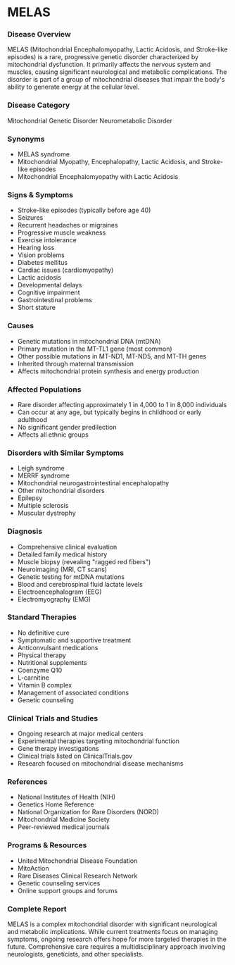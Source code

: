 # MELAS

### Disease Overview
MELAS (Mitochondrial Encephalomyopathy, Lactic Acidosis, and Stroke-like episodes) is a rare, progressive genetic disorder characterized by mitochondrial dysfunction. It primarily affects the nervous system and muscles, causing significant neurological and metabolic complications. The disorder is part of a group of mitochondrial diseases that impair the body's ability to generate energy at the cellular level.

### Disease Category
Mitochondrial Genetic Disorder
Neurometabolic Disorder

### Synonyms
- MELAS syndrome
- Mitochondrial Myopathy, Encephalopathy, Lactic Acidosis, and Stroke-like episodes
- Mitochondrial Encephalomyopathy with Lactic Acidosis

### Signs & Symptoms
- Stroke-like episodes (typically before age 40)
- Seizures
- Recurrent headaches or migraines
- Progressive muscle weakness
- Exercise intolerance
- Hearing loss
- Vision problems
- Diabetes mellitus
- Cardiac issues (cardiomyopathy)
- Lactic acidosis
- Developmental delays
- Cognitive impairment
- Gastrointestinal problems
- Short stature

### Causes
- Genetic mutations in mitochondrial DNA (mtDNA)
- Primary mutation in the MT-TL1 gene (most common)
- Other possible mutations in MT-ND1, MT-ND5, and MT-TH genes
- Inherited through maternal transmission
- Affects mitochondrial protein synthesis and energy production

### Affected Populations
- Rare disorder affecting approximately 1 in 4,000 to 1 in 8,000 individuals
- Can occur at any age, but typically begins in childhood or early adulthood
- No significant gender predilection
- Affects all ethnic groups

### Disorders with Similar Symptoms
- Leigh syndrome
- MERRF syndrome
- Mitochondrial neurogastrointestinal encephalopathy
- Other mitochondrial disorders
- Epilepsy
- Multiple sclerosis
- Muscular dystrophy

### Diagnosis
- Comprehensive clinical evaluation
- Detailed family medical history
- Muscle biopsy (revealing "ragged red fibers")
- Neuroimaging (MRI, CT scans)
- Genetic testing for mtDNA mutations
- Blood and cerebrospinal fluid lactate levels
- Electroencephalogram (EEG)
- Electromyography (EMG)

### Standard Therapies
- No definitive cure
- Symptomatic and supportive treatment
- Anticonvulsant medications
- Physical therapy
- Nutritional supplements
- Coenzyme Q10
- L-carnitine
- Vitamin B complex
- Management of associated conditions
- Genetic counseling

### Clinical Trials and Studies
- Ongoing research at major medical centers
- Experimental therapies targeting mitochondrial function
- Gene therapy investigations
- Clinical trials listed on ClinicalTrials.gov
- Research focused on mitochondrial disease mechanisms

### References
- National Institutes of Health (NIH)
- Genetics Home Reference
- National Organization for Rare Disorders (NORD)
- Mitochondrial Medicine Society
- Peer-reviewed medical journals

### Programs & Resources
- United Mitochondrial Disease Foundation
- MitoAction
- Rare Diseases Clinical Research Network
- Genetic counseling services
- Online support groups and forums

### Complete Report
MELAS is a complex mitochondrial disorder with significant neurological and metabolic implications. While current treatments focus on managing symptoms, ongoing research offers hope for more targeted therapies in the future. Comprehensive care requires a multidisciplinary approach involving neurologists, geneticists, and other specialists.